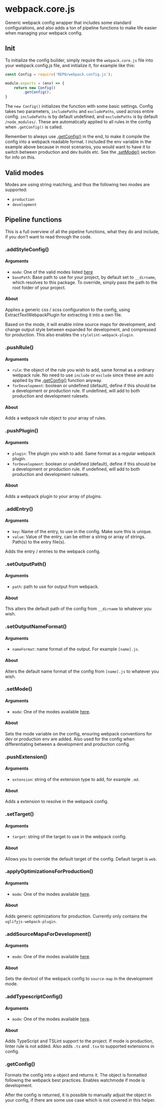 # webpack.core.js

Generic webpack config wrapper that includes some standard configurations, and also adds a ton of pipeline functions to make life easier when managing your webpack config.

## Init

To initialize the config builder, simply require the ```webpack.core.js``` file into your webpack.config.js file, and initialize it, for example like this:

```js
const Config = require('REPO/webpack.config.js');

module.exports = (env) => {
    return new Config()
        .getConfig();
}
```

The ```new Config()``` initializes the function with some basic settings. Config takes two parameters, ```includePaths``` and ```excludePaths```, used across entire config. ```includePaths``` is by default undefined, and ```excludePaths``` is by default ```/node_modules/```. These are automatically applied to all rules in the config when ```.getConfig()``` is called.

Remember to always use [.getConfig()](#.getConfig()) in the end, to make it compile the config into a webpack readable format. I included the env variable in the example above because in most scenarios, you would want to have it to switch between production and dev builds etc. See the [.setMode()](#.setMode()) section for info on this.

## Valid modes

Modes are using string matching, and thus the following two modes are supported:

* ```production```
* ```development```

## Pipeline functions

This is a full overview of all the pipeline functions, what they do and include, if you don't want to read through the code.

### .addStyleConfig()

#### Arguments

* ```mode```: One of the valid modes listed [here](#valid-modes)
* ```basePath```: Base path to use for your project, by default set to ```__dirname```, which resolves to this package. To override, simply pass the path to the root folder of your project.

#### About

Applies a generic css / scss configuration to the config, using ExtractTextWebpackPlugin for extracting it into a own file. 

Based on the mode, it will enable inline source maps for development, and change output style between expanded for development, and compressed for production. This also enables the ```stylelint-webpack-plugin```.

### .pushRule()

#### Arguments

* ```rule```: the object of the rule you wish to add, same format as a ordinary webpack rule. No need to use ```include``` or ```exclude``` since these are auto applied by the [.getConfig()](#.getConfig()) function anyway.
* ```forDevelopment```: boolean or undefined (default), define if this should be a development or production rule. If undefined, will add to both production and development rulesets.

#### About

Adds a webpack rule object to your array of rules.

### .pushPlugin()

#### Arguments

* ```plugin```: The plugin you wish to add. Same format as a regular webpack plugin.
* ```forDevelopment```: boolean or undefined (default), define if this should be a development or production rule. If undefined, will add to both production and development rulesets.

#### About

Adds a webpack plugin to your array of plugins.

### .addEntry()

#### Arguments

* ```key```: Name of the entry, to use in the config. Make sure this is unique.
* ```value```: Value of the entry, can be either a string or array of strings. Path(s) to the entry file(s).

Adds the entry / entries to the webpack config.

### .setOutputPath()

#### Arguments

* ```path```: path to use for output from webpack.

#### About

This alters the default path of the config from ```__dirname``` to whatever you wish.

### .setOutputNameFormat()

#### Arguments

* ```nameFormat```: name format of the output. For example ```[name].js```.

#### About

Alters the default name format of the config from ```[name].js``` to whatever you wish.

### .setMode()

#### Arguments

* ```mode```: One of the modes available [here](#valid-modes).

#### About

Sets the mode variable on the config, ensuring webpack conventions for dev or production env are added. Also used for the config when differentiating between a development and production config.

### .pushExtension()

#### Arguments

* ```extension```: string of the extension type to add, for example ```.md```.

#### About

Adds a extension to resolve in the webpack config.

### .setTarget()

#### Arguments

* ```target```: string of the target to use in the webpack config.

#### About

Allows you to override the default target of the config. Default target is ```web```.

### .applyOptimizationsForProduction()

#### Arguments

* ```mode```: One of the modes available [here](#valid-modes).

#### About

Adds generic optimizations for production. Currently only contains the ```uglifyjs-webpack-plugin```.

### .addSourceMapsForDevelopment()

#### Arguments

* ```mode```: One of the modes available [here](#valid-modes).

#### About

Sets the devtool of the webpack config to ```source-map``` in the development mode.

### .addTypescriptConfig()

#### Arguments

* ```mode```: One of the modes available [here](#valid-modes).

#### About

Adds TypeScript and TSLint support to the project. If mode is production, linter rule is not added. Also adds ```.ts``` and ```.tsx``` to supported extensions in config.

### .getConfig()

Formats the config into a object and returns it. The object is formatted following the webpack best practices. Enables watchmode if mode is development.

After the config is returned, it is possible to manually adjust the object in your config, if there are some use case which is not covered in this helper.